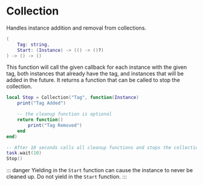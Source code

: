 # Collection

Handles instance addition and removal from collections.

```lua
(
	Tag: string,
	Start: (Instance) -> (() -> ()?)
) -> () -> ()
```

This function will call the given callback for each instance with the given tag, both instances that already have the tag, and instances that will be added in the future. It returns a function that can be called to stop the collection.

```lua
local Stop = Collection("Tag", function(Instance)
	print("Tag Added")

	-- the cleanup function is optional
	return function()
		print("Tag Removed")
	end
end)

-- After 10 seconds calls all cleanup functions and stops the collection
task.wait(10)
Stop()
```

::: danger
Yielding in the `Start` function can cause the instance to never be cleaned up. Do not yield in the `Start` function.
:::
